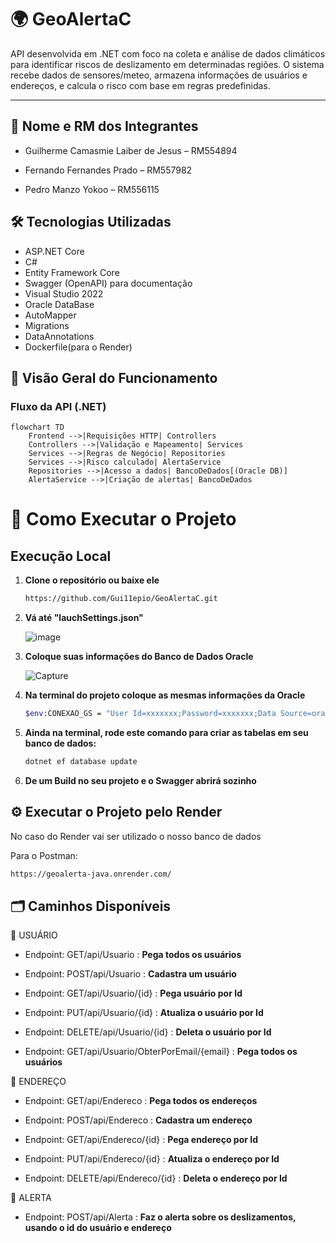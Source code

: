 # 🌍 GeoAlertaC

API desenvolvida em .NET com foco na coleta e análise de dados climáticos para identificar riscos de deslizamento em determinadas regiões. O sistema recebe dados de sensores/meteo, armazena informações de usuários e endereços, e calcula o risco com base em regras predefinidas.

---

## 👥 Nome e RM dos Integrantes

- Guilherme Camasmie Laiber de Jesus – RM554894

- Fernando Fernandes Prado – RM557982

- Pedro Manzo Yokoo – RM556115


## 🛠️ Tecnologias Utilizadas

- ASP.NET Core
- C#
- Entity Framework Core
- Swagger (OpenAPI) para documentação
- Visual Studio 2022
- Oracle DataBase
- AutoMapper
- Migrations
- DataAnnotations
- Dockerfile(para o Render)

## 🧭 Visão Geral do Funcionamento

### Fluxo da API (.NET)
```mermaid
flowchart TD
    Frontend -->|Requisições HTTP| Controllers
    Controllers -->|Validação e Mapeamento| Services
    Services -->|Regras de Negócio| Repositories
    Services -->|Risco calculado| AlertaService
    Repositories -->|Acesso a dados| BancoDeDados[(Oracle DB)]
    AlertaService -->|Criação de alertas| BancoDeDados
```


# 🚀 Como Executar o Projeto

## Execução Local

1. **Clone o repositório ou baixe ele**
    ```bash
    https://github.com/Gui11epio/GeoAlertaC.git
    ```

2. **Vá até "lauchSettings.json"**
   
   ![image](https://github.com/user-attachments/assets/3dfea516-6dd4-4d77-8518-3e01ec3f6d5b)


3. **Coloque suas informações do Banco de Dados Oracle**

   ![Capture](https://github.com/user-attachments/assets/68cc3662-1d57-4840-ad94-99f6f32845c8)


4. **Na terminal do projeto coloque as mesmas informações da Oracle**
    ```bash
    $env:CONEXAO_GS = "User Id=xxxxxxx;Password=xxxxxxx;Data Source=oracle.fiap.com.b:1521/ORCL";
    ```

5. **Ainda na terminal, rode este comando para criar as tabelas em seu banco de dados:**
     ```bash
     dotnet ef database update
     ```
6. **De um Build no seu projeto e o Swagger abrirá sozinho**


## ⚙️ Executar o Projeto pelo Render
No caso do Render vai ser utilizado o nosso banco de dados

Para o Postman:
```bash
https://geoalerta-java.onrender.com/
```

## 🗂️  Caminhos Disponíveis

📍 USUÁRIO

- Endpoint: GET/api/Usuario : **Pega todos os usuários**


- Endpoint: POST/api/Usuario : **Cadastra um usuário**
  

- Endpoint: GET/api/Usuario/{id} : **Pega usuário por Id**
  

- Endpoint: PUT/api/Usuario/{id} : **Atualiza o usuário por Id**
  

- Endpoint: DELETE/api/Usuario/{id} : **Deleta o usuário por Id**


- Endpoint: GET/api/Usuario/ObterPorEmail/{email} : **Pega todos os usuários**



📍 ENDEREÇO

- Endpoint: GET/api/Endereco : **Pega todos os endereços**

- Endpoint: POST/api/Endereco : **Cadastra um endereço**

- Endpoint: GET/api/Endereco/{id} : **Pega endereço por Id**

- Endpoint: PUT/api/Endereco/{id} : **Atualiza o endereço por Id**

- Endpoint: DELETE/api/Endereco/{id} : **Deleta o endereço por Id**



📍 ALERTA

- Endpoint: POST/api/Alerta : **Faz o alerta sobre os deslizamentos, usando o id do usuário e endereço**


